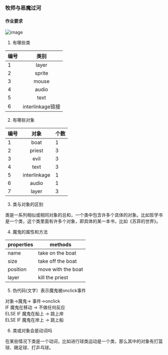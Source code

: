 
### 牧师与恶魔过河
#### 作业要求
![image](http://m.qpic.cn/psb?/V12BUkXq4Y4X3I/7dtXD0vw3c.Mxk1IyQcoOm8.*V2Qbs60HMB*w8BOCaA!/b/dDYBAAAAAAAA&bo=PQNjAj0DYwIRBzA!&rf=viewer_4)


1. 有哪些类

|编号|类别|  
|------| :------: |
|1|layer|
|2|sprite|
|3|mouse|
|4|audio|
|5|text|
|6|interlinkage链接|


2. 有哪些对象

|编号|对象|个数|
|------|:------:|------|
|1|boat|1|
|2|priest|3|
|3|evil|3|
|4|text|3|
|5|interlinkage|1|
|6|audio|1|
|7|layer|3|

3. 类与对象的区别  

类是一系列相似或相同对象的总和，一个类中包含许多个具体的对象。比如哲学书是一个类，这个类里面有许多个对象，即具体的某一本书，比如《苏菲的世界》。


4. 魔鬼的属性和方法

|properties|methods|
|------|------|
|name|take on the boat|
|size|take off the boat|
|position|move with the boat|
|layer|kill the priest|

5. 伪代码(文字）表示魔鬼被onclick事件


对象->魔鬼->
事件->onclick  
IF 魔鬼在移动 -> 不做任何反应  
ELSE IF 魔鬼在船上 -> 跳上岸  
ELSE IF 魔鬼在岸上 -> 跳上船

6. 类或对象会是动词吗

在某些情况下类是一个动词，比如进行球类运动是一个类，那么其中的对象有打篮球、踢足球、打乒乓球。


